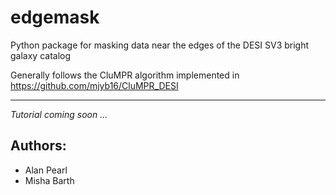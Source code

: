 # edgemask
Python package for masking data near the edges of the DESI SV3 bright galaxy catalog

Generally follows the CluMPR algorithm implemented in https://github.com/mjyb16/CluMPR_DESI
___

*Tutorial coming soon ...*

## Authors:
- Alan Pearl
- Misha Barth
